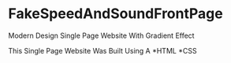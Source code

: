 # FakeSpeedAndSoundFrontPage
Modern Design Single Page Website With Gradient Effect

This Single Page Website Was Built Using A 
*HTML 
*CSS
